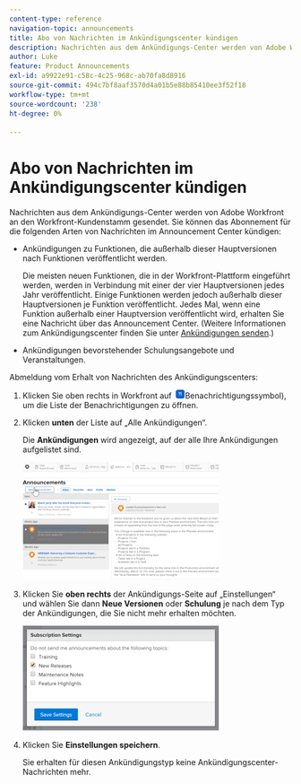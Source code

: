 ```yaml
---
content-type: reference
navigation-topic: announcements
title: Abo von Nachrichten im Ankündigungscenter kündigen
description: Nachrichten aus dem Ankündigungs-Center werden von Adobe Workfront an den Workfront-Kundenstamm gesendet. Sie können das Abonnement von Nachrichten aus dem Ankündigungscenter kündigen.
author: Luke
feature: Product Announcements
exl-id: a9922e91-c58c-4c25-968c-ab70fa8d8916
source-git-commit: 494c7bf8aaf3570d4a01b5e88b85410ee3f52f18
workflow-type: tm+mt
source-wordcount: '238'
ht-degree: 0%

---
```


# Abo von Nachrichten im Ankündigungscenter kündigen

Nachrichten aus dem Ankündigungs-Center werden von Adobe Workfront an den Workfront-Kundenstamm gesendet. Sie können das Abonnement für die folgenden Arten von Nachrichten im Announcement Center kündigen:

* Ankündigungen zu Funktionen, die außerhalb dieser Hauptversionen nach Funktionen veröffentlicht werden.

  Die meisten neuen Funktionen, die in der Workfront-Plattform eingeführt werden, werden in Verbindung mit einer der vier Hauptversionen jedes Jahr veröffentlicht. Einige Funktionen werden jedoch außerhalb dieser Hauptversionen je Funktion veröffentlicht. Jedes Mal, wenn eine Funktion außerhalb einer Hauptversion veröffentlicht wird, erhalten Sie eine Nachricht über das Announcement Center. (Weitere Informationen zum Ankündigungscenter finden Sie unter [Ankündigungen senden](../../administration-and-setup/get-started-wf-administration/view-send-announcements.md).)

* Ankündigungen bevorstehender Schulungsangebote und Veranstaltungen.

Abmeldung vom Erhalt von Nachrichten des Ankündigungscenters:

1. Klicken Sie oben rechts in Workfront auf ![ nummerierte Symbol ](assets/notifications-icon-jewel.jpg)Benachrichtigungssymbol), um die Liste der Benachrichtigungen zu öffnen.
1. Klicken **unten** der Liste auf „Alle Ankündigungen“.

   Die **Ankündigungen** wird angezeigt, auf der alle Ihre Ankündigungen aufgelistet sind.

   ![Seite „Ankündigungen“](assets/announcements-page-qs-350x210.png)

1. Klicken Sie **oben rechts** der Ankündigungs-Seite auf „Einstellungen“ und wählen Sie dann **Neue Versionen** oder **Schulung** je nach dem Typ der Ankündigungen, die Sie nicht mehr erhalten möchten.

   ![Einstellungen der Ankündigungszentrale](assets/announcementcenter-settings-350x187.png)

1. Klicken Sie **Einstellungen speichern**.

   Sie erhalten für diesen Ankündigungstyp keine Ankündigungscenter-Nachrichten mehr.
